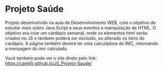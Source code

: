 # Projeto Saúde

Projeto desenvolvido na aula de Desenvolvimento WEB, com o objetivo de estudar mais sobre Java Script e seus eventos e manipulação de HTML. O objetivo era criar um cardápio semanal, onde os elementos html serão criados no JS e também poderá ser excluido, ou alterado os itens do cardápio.
A página também deverá ter uma calculadora de IMC, retornando a mensagem do imc calculado.

Você também pode ver o site direto pelo link: https://camillij.github.io/JS_Projeto-Saude/
